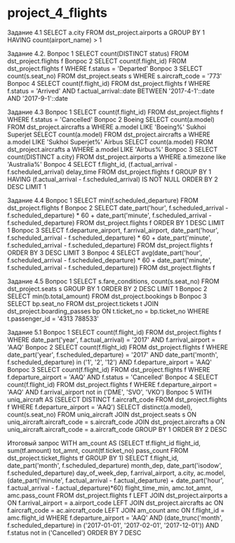 # project_4_flights

Задание 4.1
SELECT a.city
FROM dst_project.airports a
GROUP BY 1
HAVING count(airport_name) > 1

Задание 4.2.
Вопрос 1
SELECT count(DISTINCT status)
FROM dst_project.flights f
Вопрос 2
SELECT count(f.flight_id)
FROM dst_project.flights f
WHERE f.status = 'Departed'
Вопрос 3
SELECT count(s.seat_no)
FROM dst_project.seats s
WHERE s.aircraft_code = '773'
Вопрос 4
SELECT count(f.flight_id)
FROM dst_project.flights f
WHERE f.status = 'Arrived'
  AND f.actual_arrival::date BETWEEN '2017-4-1'::date AND '2017-9-1'::date
  
Задание 4.3
Вопрос 1
SELECT count(f.flight_id)
FROM dst_project.flights f
WHERE f.status = 'Cancelled'
Вопрос 2
Boeing
SELECT count(a.model)
FROM dst_project.aircrafts a
WHERE a.model LIKE 'Boeing%'
Sukhoi Superjet
SELECT count(a.model)
FROM dst_project.aircrafts a
WHERE a.model LIKE 'Sukhoi Superjet%'
Airbus
SELECT count(a.model)
FROM dst_project.aircrafts a
WHERE a.model LIKE 'Airbus%'
Вопрос 3
SELECT count(DISTINCT a.city)
FROM dst_project.airports a
WHERE a.timezone like 'Australia%'
Вопрос 4
SELECT f.flight_id,
       (f.actual_arrival - f.scheduled_arrival) delay_time
FROM dst_project.flights f
GROUP BY 1
HAVING (f.actual_arrival - f.scheduled_arrival) IS NOT NULL
ORDER BY 2 DESC
LIMIT 1

Задание 4.4
Вопрос 1
SELECT min(f.scheduled_departure)
FROM dst_project.flights f
Вопрос 2
SELECT date_part('hour', f.scheduled_arrival - f.scheduled_departure) * 60 + 
       date_part('minute', f.scheduled_arrival - f.scheduled_departure)
FROM dst_project.flights f
ORDER BY 1 DESC
LIMIT 1
Вопрос 3
SELECT f.departure_airport,
       f.arrival_airport,
       date_part('hour', f.scheduled_arrival - f.scheduled_departure) * 60 + date_part('minute', f.scheduled_arrival - f.scheduled_departure)
FROM dst_project.flights f
ORDER BY 3 DESC
LIMIT 3
Вопрос 4
SELECT avg(date_part('hour', f.scheduled_arrival - f.scheduled_departure) * 60 + 
       date_part('minute', f.scheduled_arrival - f.scheduled_departure))
FROM dst_project.flights f

Задание 4.5
Вопрос 1
SELECT s.fare_conditions,
       count(s.seat_no)
FROM dst_project.seats s
GROUP BY 1
ORDER BY 2 DESC
LIMIT 1
Вопрос 2
SELECT min(b.total_amount)
FROM dst_project.bookings b
Вопрос 3
SELECT bp.seat_no
FROM dst_project.tickets t
JOIN dst_project.boarding_passes bp ON t.ticket_no = bp.ticket_no
WHERE t.passenger_id = '4313 788533'

Задание 5.1
Вопрос 1
SELECT count(f.flight_id)
FROM dst_project.flights f
WHERE date_part('year', f.actual_arrival) = '2017'
  AND f.arrival_airport = 'AAQ'
Вопрос 2
SELECT count(f.flight_id)
FROM dst_project.flights f
WHERE date_part('year', f.scheduled_departure) = '2017'
  AND date_part('month', f.scheduled_departure) in ('1',
                                                    '2',
                                                    '12')
  AND f.departure_airport = 'AAQ'
Вопрос 3
SELECT count(f.flight_id)
FROM dst_project.flights f
WHERE f.departure_airport = 'AAQ'
  AND f.status = 'Cancelled'
Вопрос 4
SELECT count(f.flight_id)
FROM dst_project.flights f
WHERE f.departure_airport = 'AAQ'
  AND f.arrival_airport not in ('DME',
                                'SVO',
                                'VKO')
Вопрос 5
WITH uniq_aircraft AS
  (SELECT DISTINCT f.aircraft_code
   FROM dst_project.flights f
   WHERE f.departure_airport = 'AAQ')
SELECT distinct(a.model),
       count(s.seat_no)
FROM uniq_aircraft
JOIN dst_project.seats s ON uniq_aircraft.aircraft_code = s.aircraft_code
JOIN dst_project.aircrafts a ON uniq_aircraft.aircraft_code = a.aircraft_code
GROUP BY 1
ORDER BY 2 DESC

Итоговый запрос
WITH am_count AS
  (SELECT tf.flight_id flight_id,
          sum(tf.amount) tot_amnt,
          count(tf.ticket_no) pass_count
   FROM dst_project.ticket_flights tf
   GROUP BY 1)
SELECT f.flight_id,
       date_part('month', f.scheduled_departure) month_dep,
       date_part('isodow', f.scheduled_departure) day_of_week_dep,
       f.arrival_airport,
       a.city,
       ac.model,
       (date_part('minute', f.actual_arrival - f.actual_departure) + date_part('hour', f.actual_arrival - f.actual_departure)*60) flight_time_min,
       amc.tot_amnt,
       amc.pass_count
FROM dst_project.flights f
LEFT JOIN dst_project.airports a ON f.arrival_airport = a.airport_code
LEFT JOIN dst_project.aircrafts ac ON f.aircraft_code = ac.aircraft_code
LEFT JOIN am_count amc ON f.flight_id = amc.flight_id
WHERE f.departure_airport = 'AAQ'
  AND (date_trunc('month', f.scheduled_departure) in ('2017-01-01',
                                                      '2017-02-01',
                                                      '2017-12-01'))
  AND f.status not in ('Cancelled')
ORDER BY 7 DESC
